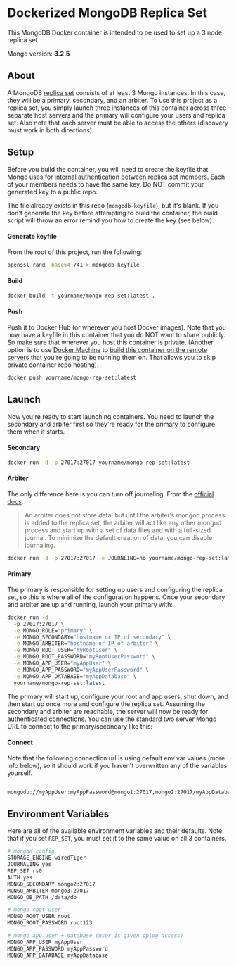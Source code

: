 # Dockerized MongoDB Replica Set

This MongoDB Docker container is intended to be used to set up a 3 node replica set.

Mongo version:  **3.2.5**

## About

A MongoDB [replica set](https://docs.mongodb.org/v3.0/replication/) consists of at least 3 Mongo instances. In this case, they will be a primary, secondary, and an arbiter. To use this project as a replica set, you simply launch three instances of this container across three separate host servers and the primary will configure your users and replica set.  Also note that each server must be able to access the others (discovery must work in both directions).

## Setup

Before you build the container, you will need to create the keyfile that Mongo uses for [internal authentication](https://docs.mongodb.org/v3.0/tutorial/enable-internal-authentication/) between replica set members. Each of your members needs to have the same key. Do NOT commit your generated key to a public repo.

The file already exists in this repo (`mongodb-keyfile`), but it's blank. If you don't generate the key before attempting to build the container, the build script will throw an error remind you how to create the key (see below).

#### Generate keyfile

From the root of this project, run the following:

```sh
openssl rand -base64 741 > mongodb-keyfile
```

#### Build

```sh
docker build -t yourname/mongo-rep-set:latest .
```

#### Push

Push it to Docker Hub (or wherever you host Docker images).  Note that you now have a keyfile in this container that you do NOT want to share publicly.  So make sure that wherever you host this container is private.  (Another option is to use [Docker Machine](https://docs.docker.com/machine/) to [build this container on the remote servers](https://docs.docker.com/machine/get-started-cloud/) that you're going to be running them on.  That allows you to skip private container repo hosting).

```sh
docker push yourname/mongo-rep-set:latest
```

## Launch

Now you're ready to start launching containers.  You need to launch the secondary and arbiter first so they're ready for the primary to configure them when it starts.

#### Secondary

```sh
docker run -d -p 27017:27017 yourname/mongo-rep-set:latest
```

#### Arbiter

The only difference here is you can turn off journaling. From the [official docs](https://docs.mongodb.org/v3.0/tutorial/add-replica-set-arbiter/#considerations):
> An arbiter does not store data, but until the arbiter’s mongod process is added to the replica set, the arbiter will act like any other mongod process and start up with a set of data files and with a full-sized journal. To minimize the default creation of data, you can disable journaling.

```sh
docker run -d -p 27017:27017 -e JOURNLING=no yourname/mongo-rep-set:latest
```

#### Primary

The primary is responsible for setting up users and configuring the replica set, so this is where all of the configuration happens. Once your secondary and arbiter are up and running, launch your primary with:

```sh
docker run -d
  -p 27017:27017 \
  -e MONGO_ROLE="primary" \
  -e MONGO_SECONDARY="hostname or IP of secondary" \
  -e MONGO_ARBITER="hostname or IP of arbiter" \
  -e MONGO_ROOT_USER="myRootUser" \
  -e MONGO_ROOT_PASSWORD="myRootUserPassword" \
  -e MONGO_APP_USER="myAppUser" \
  -e MONGO_APP_PASSWORD="myAppUserPassword" \
  -e MONGO_APP_DATABASE="myAppDatabase" \
  yourname/mongo-rep-set:latest
```

The primary will start up, configure your root and app users, shut down, and then start up once more and configure the replica set.  Assuming the secondary and arbiter are reachable, the server will now be ready for authenticated connections.  You can use the standard two server Mongo URL to connect to the primary/secondary like this:

#### Connect

Note that the following connection url is using default env var values (more info below), so it should work if you haven't overwritten any of the variables yourself.

```sh

mongodb://myAppUser:myAppPassword@mongo1:27017,mongo2:27017/myAppDatabase?replicaSet=rs0
```

## Environment Variables

Here are all of the available environment variables and their defaults.  Note that if you set `REP_SET`, you must set it to the same value on all 3 containers.

```sh
# mongod config
STORAGE_ENGINE wiredTiger
JOURNALING yes
REP_SET rs0
AUTH yes
MONGO_SECONDARY mongo2:27017
MONGO_ARBITER mongo3:27017
MONGO_DB_PATH /data/db

# mongo root user
MONGO_ROOT_USER root
MONGO_ROOT_PASSWORD root123

# mongo app user + database (user is given oplog access)
MONGO_APP_USER myAppUser
MONGO_APP_PASSWORD myAppPassword
MONGO_APP_DATABASE myAppDatabase
```
